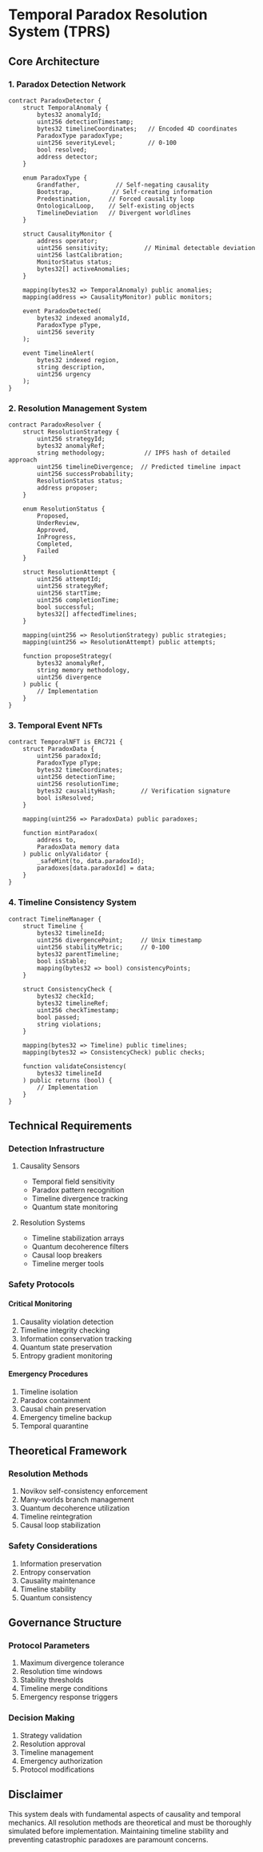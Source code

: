 # Temporal Paradox Resolution System (TPRS)

## Core Architecture

### 1. Paradox Detection Network

```solidity
contract ParadoxDetector {
    struct TemporalAnomaly {
        bytes32 anomalyId;
        uint256 detectionTimestamp;
        bytes32 timelineCoordinates;   // Encoded 4D coordinates
        ParadoxType paradoxType;
        uint256 severityLevel;         // 0-100
        bool resolved;
        address detector;
    }
    
    enum ParadoxType {
        Grandfather,          // Self-negating causality
        Bootstrap,           // Self-creating information
        Predestination,     // Forced causality loop
        OntologicalLoop,    // Self-existing objects
        TimelineDeviation   // Divergent worldlines
    }
    
    struct CausalityMonitor {
        address operator;
        uint256 sensitivity;          // Minimal detectable deviation
        uint256 lastCalibration;
        MonitorStatus status;
        bytes32[] activeAnomalies;
    }
    
    mapping(bytes32 => TemporalAnomaly) public anomalies;
    mapping(address => CausalityMonitor) public monitors;
    
    event ParadoxDetected(
        bytes32 indexed anomalyId,
        ParadoxType pType,
        uint256 severity
    );
    
    event TimelineAlert(
        bytes32 indexed region,
        string description,
        uint256 urgency
    );
}
```

### 2. Resolution Management System

```solidity
contract ParadoxResolver {
    struct ResolutionStrategy {
        uint256 strategyId;
        bytes32 anomalyRef;
        string methodology;           // IPFS hash of detailed approach
        uint256 timelineDivergence;  // Predicted timeline impact
        uint256 successProbability;
        ResolutionStatus status;
        address proposer;
    }
    
    enum ResolutionStatus {
        Proposed,
        UnderReview,
        Approved,
        InProgress,
        Completed,
        Failed
    }
    
    struct ResolutionAttempt {
        uint256 attemptId;
        uint256 strategyRef;
        uint256 startTime;
        uint256 completionTime;
        bool successful;
        bytes32[] affectedTimelines;
    }
    
    mapping(uint256 => ResolutionStrategy) public strategies;
    mapping(uint256 => ResolutionAttempt) public attempts;
    
    function proposeStrategy(
        bytes32 anomalyRef,
        string memory methodology,
        uint256 divergence
    ) public {
        // Implementation
    }
}
```

### 3. Temporal Event NFTs

```solidity
contract TemporalNFT is ERC721 {
    struct ParadoxData {
        uint256 paradoxId;
        ParadoxType pType;
        bytes32 timeCoordinates;
        uint256 detectionTime;
        uint256 resolutionTime;
        bytes32 causalityHash;       // Verification signature
        bool isResolved;
    }
    
    mapping(uint256 => ParadoxData) public paradoxes;
    
    function mintParadox(
        address to,
        ParadoxData memory data
    ) public onlyValidator {
        _safeMint(to, data.paradoxId);
        paradoxes[data.paradoxId] = data;
    }
}
```

### 4. Timeline Consistency System

```solidity
contract TimelineManager {
    struct Timeline {
        bytes32 timelineId;
        uint256 divergencePoint;     // Unix timestamp
        uint256 stabilityMetric;     // 0-100
        bytes32 parentTimeline;
        bool isStable;
        mapping(bytes32 => bool) consistencyPoints;
    }
    
    struct ConsistencyCheck {
        bytes32 checkId;
        bytes32 timelineRef;
        uint256 checkTimestamp;
        bool passed;
        string violations;
    }
    
    mapping(bytes32 => Timeline) public timelines;
    mapping(bytes32 => ConsistencyCheck) public checks;
    
    function validateConsistency(
        bytes32 timelineId
    ) public returns (bool) {
        // Implementation
    }
}
```

## Technical Requirements

### Detection Infrastructure
1. Causality Sensors
    - Temporal field sensitivity
    - Paradox pattern recognition
    - Timeline divergence tracking
    - Quantum state monitoring

2. Resolution Systems
    - Timeline stabilization arrays
    - Quantum decoherence filters
    - Causal loop breakers
    - Timeline merger tools

### Safety Protocols

#### Critical Monitoring
1. Causality violation detection
2. Timeline integrity checking
3. Information conservation tracking
4. Quantum state preservation
5. Entropy gradient monitoring

#### Emergency Procedures
1. Timeline isolation
2. Paradox containment
3. Causal chain preservation
4. Emergency timeline backup
5. Temporal quarantine

## Theoretical Framework

### Resolution Methods
1. Novikov self-consistency enforcement
2. Many-worlds branch management
3. Quantum decoherence utilization
4. Timeline reintegration
5. Causal loop stabilization

### Safety Considerations
1. Information preservation
2. Entropy conservation
3. Causality maintenance
4. Timeline stability
5. Quantum consistency

## Governance Structure

### Protocol Parameters
1. Maximum divergence tolerance
2. Resolution time windows
3. Stability thresholds
4. Timeline merge conditions
5. Emergency response triggers

### Decision Making
1. Strategy validation
2. Resolution approval
3. Timeline management
4. Emergency authorization
5. Protocol modifications

## Disclaimer
This system deals with fundamental aspects of causality and temporal mechanics. All resolution methods are theoretical and must be thoroughly simulated before implementation. Maintaining timeline stability and preventing catastrophic paradoxes are paramount concerns.
